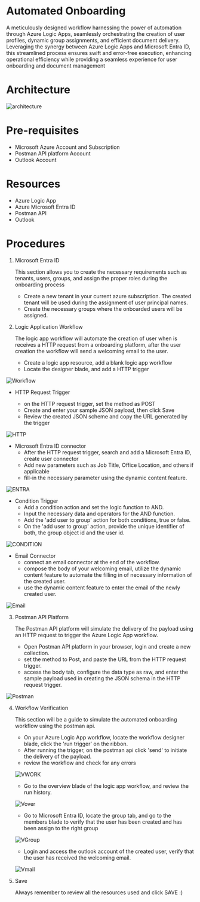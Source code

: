 # Automated Onboarding 

A meticulously designed workflow harnessing the power of automation through Azure Logic Apps, seamlessly orchestrating the creation of user profiles, dynamic group assignments, and efficient document delivery. Leveraging the synergy between Azure Logic Apps and Microsoft Entra ID, this streamlined process ensures swift and error-free execution, enhancing operational efficiency while providing a seamless experience for user onboarding and document management

# Architecture

![architecture](https://github.com/Enzeiy/Azure-Projects/blob/main/Automated%20Onboarding%20/Images/OnboardingProjectcpng.png)

# Pre-requisites
  - Microsoft Azure Account and Subscription
  - Postman API platform Account
  - Outlook Account

# Resources
  - Azure Logic App
  - Azure Microsoft Entra ID
  - Postman API
  - Outlook 

# Procedures

1. Microsoft Entra ID

   This section allows you to create the necessary requirements such as tenants, users, groups, and assign the proper roles during the onboarding process

   - Create a new tenant in your current azure subscription. The created tenant will be used during the assignment of user principal names.
   - Create the necessary groups where the onboarded users will be assigned.

3. Logic Application Workflow
  
   The logic app workflow will automate the creation of user when is receives a HTTP request from a onboarding platform, after the user creation the workflow will
   send a welcoming email to the user.

   - Create a logic app resource, add a blank logic app workflow
   - Locate the designer blade, and add a HTTP trigger

![Workflow](https://github.com/Enzeiy/Azure-Projects/blob/main/Automated%20Onboarding%20/Images/Workflow.png)
    

- HTTP Request Trigger
  
    - on the HTTP request trigger, set the method as POST
    - Create and enter your sample JSON payload, then click Save
    - Review the created JSON scheme and copy the URL generated by the trigger

 ![HTTP](https://github.com/Enzeiy/Azure-Projects/blob/main/Automated%20Onboarding%20/Images/HTTP_Payload.png)

- Microsoft Entra ID connector
    - After the HTTP request trigger, search and add a Microsoft Entra ID, create user connector
    - Add new parameters such as Job Title, Office Location, and others if applicable
    - fill-in the necessary parameter using the dynamic content feature.

![ENTRA](https://github.com/Enzeiy/Azure-Projects/blob/main/Automated%20Onboarding%20/Images/Entra.png)
      
- Condition Trigger
   - Add a condition action and set the logic function to AND.
   - Input the necessary data and operators for the AND function.
   - Add the 'add user to group' action for both conditions, true or false.
   - On the 'add user to group' action, provide the unique identifier of both, the group object id and the user id.

![CONDITION](https://github.com/Enzeiy/Azure-Projects/blob/main/Automated%20Onboarding%20/Images/Condtion.png)

- Email Connector
   - connect an email connector at the end of the workflow.
   - compose the body of your welcoming email, utilize the dynamic content feature to automate the filling in of necessary information of the created user.
   - use the dynamic content feature to enter the email of the newly created user.

![Email](https://github.com/Enzeiy/Azure-Projects/blob/main/Automated%20Onboarding%20/Images/Email.png)

    
3. Postman API Platform

   The Postman API platform will simulate the delivery of the payload using an HTTP request to trigger the Azure Logic App workflow.
   
   - Open Postman API platform in your browser, login and create a new collection.
   - set the method to Post, and paste the URL from the HTTP request trigger.
   - access the body tab, configure the data type as raw, and enter the sample payload used in creating the JSON schema in the HTTP request trigger.

  ![Postman](https://github.com/Enzeiy/Azure-Projects/blob/main/Automated%20Onboarding%20/Images/Postman.png)

4. Workflow Verification

   This section will be a guide to simulate the automated onboarding workflow using the postman api.

   - On your Azure Logic App workflow, locate the workflow designer blade, click the 'run trigger' on the ribbon.
   - After running the trigger, on the postman api click 'send' to initiate the delivery of the payload.
   - review the workflow and check for any errors

   ![VWORK](https://github.com/Enzeiy/Azure-Projects/blob/main/Automated%20Onboarding%20/Images/verify_workflow.png)

   - Go to the overview blade of the logic app workflow, and review the run history.

   ![Vover](https://github.com/Enzeiy/Azure-Projects/blob/main/Automated%20Onboarding%20/Images/verify_overview.png)

   - Go to Microsoft Entra ID, locate the group tab, and go to the members blade to verify that the user has been created and has been assign to the right group

   ![VGroup](https://github.com/Enzeiy/Azure-Projects/blob/main/Automated%20Onboarding%20/Images/Verify%20User.png)

   - Login and access the outlook account of the created user, verify that the user has received the welcoming email.

   ![Vmail](https://github.com/Enzeiy/Azure-Projects/blob/main/Automated%20Onboarding%20/Images/Verify_Email.png)

6. Save

   Always remember to review all the resources used and click SAVE :)

